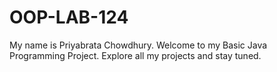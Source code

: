 # OOP-LAB-124
My name is Priyabrata Chowdhury. Welcome to my Basic Java Programming Project. Explore all my projects and stay tuned.
